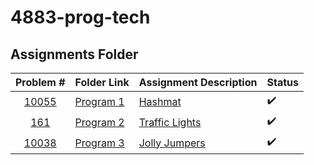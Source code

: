 # 4883-prog-tech

## Assignments Folder

|                                                  Problem #                                                   | Folder Link                                                                                           | Assignment Description                                                                                                        | Status |
| :--------------------------------------------------------------------------------------------------: | ----------------------------------------------------------------------------------------------------- | ----------------------------------------------------------------------------------------------------------------------------- | ------ |
| [10055](/Assignments/Hashmat) | [Program 1](/Assignments/Hashmat) | [Hashmat](Assignments/Hashmat/README.md) | :heavy_check_mark: |
| [161](/Assignments/Traffic_Lights) | [Program 2](/Assignments/Traffic_Lights) | [Traffic Lights](/Assignments/Traffic_Lights/README.md) |:heavy_check_mark:|
|[10038](/Assignments/Jolly_Jumpers)|[Program 3](/Assignments/Jolly_Jumpers)|[Jolly Jumpers](/Assignments/Jolly_Jumpers/READ.me)|:heavy_check_mark:|
